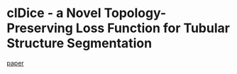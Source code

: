 
# clDice - a Novel Topology-Preserving Loss Function for Tubular Structure Segmentation

[paper](https://github.com/marioviti/Literature/blob/main/CLdice.pdf)
